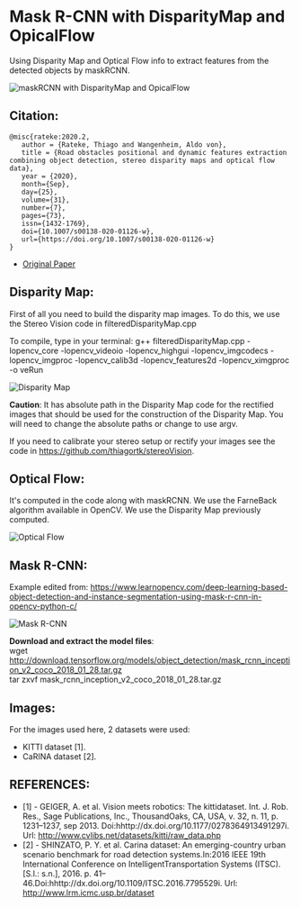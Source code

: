 # Mask R-CNN with DisparityMap and OpicalFlow
Using Disparity Map and Optical Flow info to extract features from the detected objects by maskRCNN.

![maskRCNN with DisparityMap and OpicalFlow](https://i.imgur.com/kweos0Q.png)

 ## Citation:
 ```
@misc{rateke:2020.2,
    author = {Rateke, Thiago and Wangenheim, Aldo von},
    title = {Road obstacles positional and dynamic features extraction combining object detection, stereo disparity maps and optical flow data},
    year = {2020},
    month={Sep},
    day={25},
    volume={31},
    number={7},
    pages={73},
    issn={1432-1769},
    doi={10.1007/s00138-020-01126-w},
    url={https://doi.org/10.1007/s00138-020-01126-w}
}
```
 - [Original Paper](https://rdcu.be/b7I4f)
 

## Disparity Map: 
First of all you need to build the disparity map images. To do this, we use the Stereo Vision code in filteredDisparityMap.cpp

To compile, type in your terminal: g++ filteredDisparityMap.cpp -lopencv_core -lopencv_videoio -lopencv_highgui -lopencv_imgcodecs -lopencv_imgproc -lopencv_calib3d -lopencv_features2d -lopencv_ximgproc -o veRun

![Disparity Map](https://i.imgur.com/272ZWIP.png)

**Caution**: It has absolute path in the Disparity Map code for the rectified images that should be used for the construction of the Disparity Map. You will need to change the absolute paths or change to use argv.

If you need to calibrate your stereo setup or rectify your images see the code in https://github.com/thiagortk/stereoVision.

## Optical Flow: 
It's  computed in the code along with maskRCNN. We use the FarneBack algorithm available in OpenCV. We use the Disparity Map previously computed.

![Optical Flow](https://i.imgur.com/gjI1yCr.png)

## Mask R-CNN:
Example edited from: https://www.learnopencv.com/deep-learning-based-object-detection-and-instance-segmentation-using-mask-r-cnn-in-opencv-python-c/

![Mask R-CNN](https://i.imgur.com/DXkW2uM.png)

**Download and extract the model files**: <br/>
wget http://download.tensorflow.org/models/object_detection/mask_rcnn_inception_v2_coco_2018_01_28.tar.gz <br/>
tar zxvf mask_rcnn_inception_v2_coco_2018_01_28.tar.gz

## Images:
For the images used here, 2 datasets were used:
 - KITTI dataset [1].
 - CaRINA dataset [2].
 
## REFERENCES:
- [1] - GEIGER, A. et al. Vision meets robotics: The kittidataset. Int. J. Rob. Res., Sage Publications, Inc., ThousandOaks, CA, USA, v. 32, n. 11, p. 1231–1237, sep 2013. Doi:hhttp://dx.doi.org/10.1177/0278364913491297i. Url: http://www.cvlibs.net/datasets/kitti/raw_data.php </br>
- [2] - SHINZATO, P. Y. et al. Carina dataset: An emerging-country urban scenario benchmark for road detection systems.In:2016 IEEE 19th International Conference on IntelligentTransportation Systems (ITSC). [S.l.:  s.n.], 2016. p. 41–46.Doi:hhttp://dx.doi.org/10.1109/ITSC.2016.7795529i. Url: http://www.lrm.icmc.usp.br/dataset  </br>
